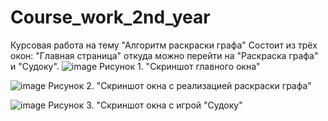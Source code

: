 # Course_work_2nd_year
Курсовая работа на тему "Алгоритм раскраски графа"
Состоит из трёх окон: "Главная страница" откуда можно перейти на "Раскраска графа" и "Судоку". 
![image](https://user-images.githubusercontent.com/71898618/145432370-8956d67f-fc65-4153-8f46-6dbb60e90a6d.png)
Рисунок 1. "Скриншот главного окна"

![image](https://user-images.githubusercontent.com/71898618/145432519-b55640d7-09c2-4857-9a50-349f926c5132.png)
Рисунок 2. "Скриншот окна с реализацией раскраски графа"

![image](https://user-images.githubusercontent.com/71898618/145432688-1ebe0316-9654-4056-8b94-831656068d05.png)
Рисунок 3. "Скриншот окна с игрой "Судоку"
